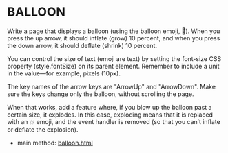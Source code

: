 # BALLOON
Write a page that displays a balloon (using the balloon emoji, 🎈). When you press the up arrow, it should inflate (grow) 10 percent, and when you press the down arrow, it should deflate (shrink) 10 percent.</br>

You can control the size of text (emoji are text) by setting the font-size CSS property (style.fontSize) on its parent element. Remember to include a unit in the value—for example, pixels (10px).</br>

The key names of the arrow keys are "ArrowUp" and "ArrowDown". Make sure the keys change only the balloon, without scrolling the page.</br>

When that works, add a feature where, if you blow up the balloon past a certain size, it explodes. In this case, exploding means that it is replaced with an 💥 emoji, and the event handler is removed (so that you can’t inflate or deflate the explosion).</br>

* main method: [balloon.html](balloon.html)
